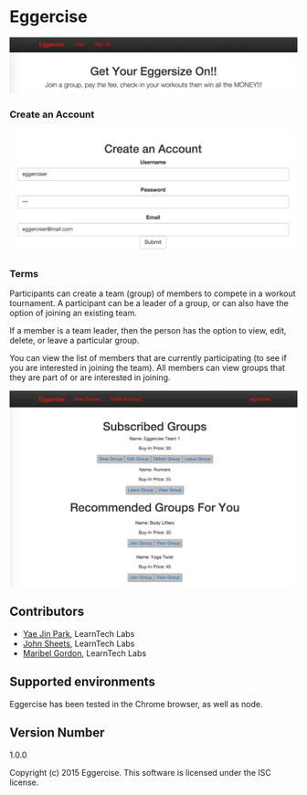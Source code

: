 # Eggercise

![Eggercise Login](/public/images/eggercise-login.jpg)

### Create an Account
![Eggercise Sign Up](/public/images/eggercise-signup.jpg)

### Terms
Participants can create a team (group) of members to compete in a workout tournament. A participant can be a leader of a group, or can also have the option of joining an existing team.

If a member is a team leader, then the person has the option to view, edit, delete, or leave a particular group.

You can view the list of members that are currently participating (to see if you are interested in joining the team). All members can view groups that they are part of or are interested in joining.

![Eggercise Groups](/public/images/eggercise-groups.jpg)

## Contributors
* [Yae Jin Park](https://github.com/yaejin91), LearnTech Labs
* [John Sheets](https://github.com/b33rTiger), LearnTech Labs
* [Maribel Gordon](https://github.com/outdoorsole), LearnTech Labs

## Supported environments
Eggercise has been tested in the Chrome browser, as well as node.

## Version Number
1.0.0

Copyright (c) 2015 Eggercise. This software is licensed under the ISC license.
